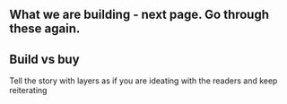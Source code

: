 ## What we are building - next page. Go through these again.
## Build vs buy

Tell the story with layers as if you are ideating with the readers and keep reiterating